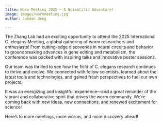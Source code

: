 ```yaml
---
title: Worm Meeting 2025 – A Scientific Adventure!
image: images/wormmeeting.jpg
author: Jundan Deng

---
```


The Zhang Lab had an exciting opportunity to attend the 2025 International C. elegans Meeting, a global gathering of worm researchers and enthusiasts! From cutting-edge discoveries in neural circuits and behavior to groundbreaking advances in gene editing and metabolism, the conference was packed with inspiring talks and innovative poster sessions.

Our team was thrilled to see how the field of C. elegans research continues to thrive and evolve. We connected with fellow scientists, learned about the latest tools and technologies, and gained fresh perspectives to fuel our own projects.

It was an energizing and insightful experience—and a great reminder of the vibrant and collaborative spirit that drives the worm community. We’re coming back with new ideas, new connections, and renewed excitement for science!

Here’s to more meetings, more worms, and more discovery ahead! 
